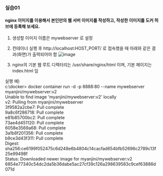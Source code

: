 ### 실습01
#### nginx 이미지를 이용해서 본인만의 웹 서버 이미지를 작성하고, 작성한 이미지를 도커 허브에 등록해 보세요.

1. 생성할 이미지 이름은 mywebserver 로 설정
2. 컨테이너 실행 후 http://localhost:HOST_PORT/ 로 접속했을 때 아래와 같은 결과(화면)가 출력되어야 함
![image](https://github.com/Suah-Cho/STUDY/assets/102336763/ebfa7c8f-fde8-4131-a351-0fe7759fdb74)

3. nginx의 기본 웹 루트 디렉터리는 /usr/share/nginx/html 이며, 기본 페이지는 index.html 임

실행 예)  
c:\docker> docker container run -d -p 8888:80 --name mywebserver myanjini/mywebserver:v2  
Unable to find image 'myanjini/mywebserver:v2' locally  
v2: Pulling from myanjini/mywebserver  
3f9582a2cbe7: Pull complete  
9a8c6f286718: Pull complete  
e81b85700bc2: Pull complete  
73ae4d451120: Pull complete  
6058e3569a68: Pull complete  
3a1b8f201356: Pull complete  
b9ce3d43f311: Pull complete  
Digest: sha256:ce6199f052475c6d248e6b4804c14cacfad654bfb52696c2789c13f25e99498f  
Status: Downloaded newer image for myanjini/mywebserver:v2  
6854e77340c54dc2da5b36dabe5ac27cf39c126a298639583c9cef63886d071d  
